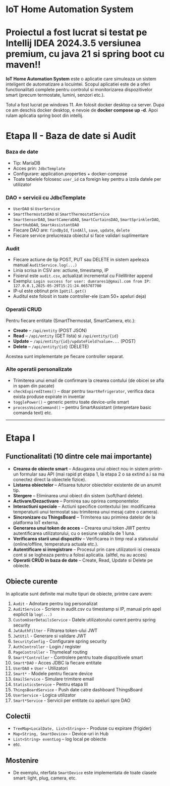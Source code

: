 # IoT Home Automation System
# Proiectul a fost lucrat si testat pe Intellij IDEA 2024.3.5 versiunea premium, cu java 21 si spring boot cu maven!!

**IoT Home Automation System** este o aplicatie care simuleaza un sistem inteligent de automatizare a locuintei. Scopul aplicatiei este de a oferi functionalitati complete pentru controlul si monitorizarea dispozitivelor smart (precum termostate, lumini, senzori etc.).

Totul a fost lucrat pe windows 11. Am folosit docker desktop ca server.
Dupa ce am deschis docker desktop, e nevoie de **docker compose up -d**.
Apoi rulam aplicatia spring boot din intellij.

# Etapa II - Baza de date si Audit

### Baza de date

- Tip: MariaDB
- Acces prin: `JdbcTemplate`
- Configurare: application.properties + docker-compose
- Toate tabelele folosesc `user_id` ca foreign key pentru a izola datele per utilizator

### DAO + servicii cu JdbcTemplate

- `UserDAO` si `UserService`
- `SmartThermostatDAO` si `SmartThermostatService`
- `SmartSensorDAO`, `SmartCameraDAO`, `SmartCurtainsDAO`, `SmartSprinklerDAO`, `SmartHubDAO`, `SmartAssistantDAO`
- Fiecare DAO are: `findById`, `findAll`, `save`, `update`, `delete`
- Fiecare service prelucreaza obiectul si face validari suplimentare

### Audit

- Fiecare actiune de tip POST, PUT sau DELETE in sistem apeleaza manual `AuditService.log(...)`
- Linia scrisa in CSV are: actiune, timestamp, IP
- Fisierul este `audit.csv`, actualizat incremental cu FileWriter append
- Exemplu: `Login success for user: dumrares1@gmail.com from IP: 127.0.0.1,2025-05-29T15:21:24.065707700`
- IP-ul este obtinut prin `IpUtil.get()`
- Auditul este folosit in toate controller-ele (cam 50+ apeluri deja)

### Operatii CRUD

Pentru fiecare entitate (SmartThermostat, SmartCamera, etc.):

- **Create** – `/api/entity` (POST JSON)
- **Read** – `/api/entity` (GET lista) si `/api/entity/{id}`
- **Update** – `/api/entity/{id}/updateField?value=...` (POST)
- **Delete** – `/api/entity/{id}` (DELETE)

Acestea sunt implementate pe fiecare controller separat.

### Alte operatii personalizate

- Trimiterea unui email de confirmare la crearea contului (de obicei se afla in spam din pacate)
- `checkExpiredItems()` – doar pentru `SmartRefrigerator`, verifica daca exista produse expirate in inventar
- `togglePower()` – generic pentru toate device-urile smart
- `processVoiceCommand()` – pentru SmartAssistant (interpretare basic comanda text)
etc.

---

# Etapa I

## Functionalitati (10 dintre cele mai importante)
- **Crearea de obiecte smart** – Adaugarea unui obiect nou in sistem printr-un formular sau API (mai rapid pt etapa 1, la etapa 2 o sa extind a.i sa ma conectez direct la obiectele fizice).
- **Listarea obiectelor** – Afisarea tuturor obiectelor existente de un anumit tip.
- **Stergere** – Eliminarea unui obiect din sistem (soft/hard delete).
- **Activare/Dezactivare** – Pornirea sau oprirea componentelor.
- **Interactiuni speciale** – Actiuni specifice contextului (ex: modificarea temperaturii unui termostat sau trimiterea unui mesaj catre o camera).
- **Sincronizare cu ThingsBoard** – Trimiterea sau primirea datelor de la platforma IoT externa.
- **Generarea unui token de acces** – Crearea unui token JWT pentru autentificarea utilizatorului, cu o sesiune valabila de 1 luna.
- **Verificarea starii unui dispozitiv** – Verificarea in timp real a statusului (online/offline, temperatura actuala etc.).
- **Autentificare si inregistrare** – Procesul prin care utilizatorii isi creeaza cont si se logheaza pentru a folosi aplicatia. (altfel, nu au acces)
- **Operatii CRUD in baza de date** – Create, Read, Update si Delete pe obiecte.

## Obiecte curente

In aplicatie sunt definite mai multe tipuri de obiecte, printre care avem:

1. `Audit` - Adnotare pentru log personalizat
2. `AuditService` - Scriere in audit.csv cu timestamp si IP, manual prin apel explicit la `log(...)`
3. `CustomUserDetailsService` - Datele utilizatorului curent pentru spring security
4. `JwtAuthFilter` - Filtrarea token-ului JWT
5. `JwtUtil` - Generare si validare JWT
6. `SecurityConfig` - Configurare spring security
7. `AuthController` - Login / register
8. `PageController` - Thymeleaf routing
9. `Smart*Controller` - Controlere pentru toate dispozitivele smart
10. `Smart*DAO` - Acces JDBC la fiecare entitate
11. `UserDAO` + `User` - Utilizatori
12. `Smart*` - Modele pentru fiecare device
13. `EmailService` - Simulare trimitere email
14. `StatisticsService` - Pentru etapa III
15. `ThingsBoardService` - Push date catre dashboard ThingsBoard
16. `UserService` - Logica utilizator
17. `Smart*Service` - Servicii per entitate cu apeluri spre DAO

## Colectii

- `TreeMap<LocalDate, List<String>>` - Produse cu expirare (frigider)
- `Map<String, SmartDevice>` - Device-uri in Hub
- `List<String> eventLog` – log local pe obiecte
- etc.

## Mostenire

- De exemplu, nterfata `SmartDevice` este implementata de toate clasele smart: light, plug, camera, etc.
